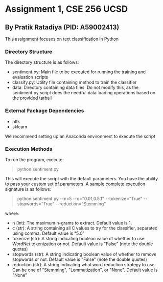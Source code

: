 # Assignment 1, CSE 256 UCSD
## By Pratik Ratadiya (PID: A59002413)
This assignment focuses on text classification in Python

### Directory Structure
The directory structure is as follows:

- sentiment.py: Main file to be executed for running the training and evaluation scripts
- classify.py: Utility file containing method to train the classifier
- data: Directory containing data files. Do not modify this, as the sentiment.py script does the needful data loading operations based on the provided tarball

### External Package Dependencies
- nltk
- sklearn

We recommend setting up an Anaconda environment to execute the script

### Execution Methods
To run the program, execute:
 > python sentiment.py
 
 This will execute the script with the default parameters. You have the ability to pass your custom set of parameters. A sample complete execution signature is as follows:
 
 > python sentiment.py --n=5 --c="0.01,0.5,1" --tokenize="True" --stopwords="True" --reduction="Stemming"
 
 where:
 - n (int): The maximum n-grams to extract. Default value is 1.
 - c (str): A string containing all C values to try for the classifier, separated using comma. Default value is "5.0"
 - tokenize (str): A string indicating boolean value of whether to use WordNet tokenization or not. Default value is "False" (note the double quotes)
 - stopwords (str): A string indicating boolean value of whether to remove stopwords or not. Default value is "False" (note the double quotes)
 - reduction (str): A string indicating what word reduction strategy to use. Can be one of "Stemming", "Lemmatization", or "None". Default value is "None"
